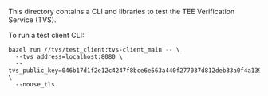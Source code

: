 This directory contains a CLI and libraries to test the TEE Verification Service (TVS).

To run a test client CLI:

```
bazel run //tvs/test_client:tvs-client_main -- \
  --tvs_address=localhost:8080 \
  --tvs_public_key=046b17d1f2e12c4247f8bce6e563a440f277037d812deb33a0f4a13945d898c2964fe342e2fe1a7f9b8ee7eb4a7c0f9e162bce33576b315ececbb6406837bf51f5 \
  --nouse_tls
```
